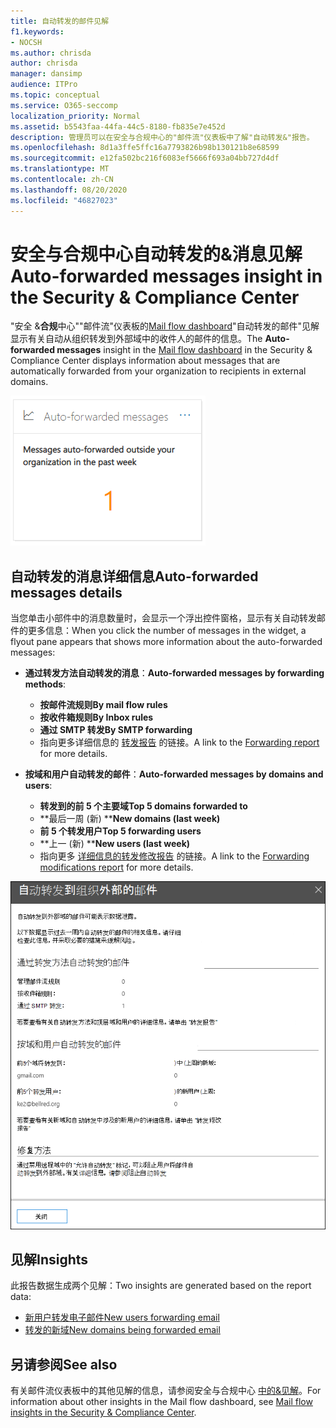 ```yaml
---
title: 自动转发的邮件见解
f1.keywords:
- NOCSH
ms.author: chrisda
author: chrisda
manager: dansimp
audience: ITPro
ms.topic: conceptual
ms.service: O365-seccomp
localization_priority: Normal
ms.assetid: b5543faa-44fa-44c5-8180-fb835e7e452d
description: 管理员可以在安全与合规中心的"邮件流"仪表板中了解"自动转发&"报告。
ms.openlocfilehash: 8d1a3ffe5ffc16a7793826b98b130121b8e68599
ms.sourcegitcommit: e12fa502bc216f6083ef5666f693a04bb727d4df
ms.translationtype: MT
ms.contentlocale: zh-CN
ms.lasthandoff: 08/20/2020
ms.locfileid: "46827023"
---
```

# <a name="auto-forwarded-messages-insight-in-the-security--compliance-center"></a><span data-ttu-id="35070-103">安全与合规中心自动转发的&消息见解</span><span class="sxs-lookup"><span data-stu-id="35070-103">Auto-forwarded messages insight in the Security & Compliance Center</span></span>

<span data-ttu-id="35070-104">"安全 &**合规**中心""邮件流"仪表板的[Mail flow dashboard](mail-flow-insights-v2.md)"自动转发的邮件"见解显示有关自动从组织转发到外部域中的收件人的邮件的信息。</span><span class="sxs-lookup"><span data-stu-id="35070-104">The **Auto-forwarded messages** insight in the [Mail flow dashboard](mail-flow-insights-v2.md) in the Security & Compliance Center displays information about messages that are automatically forwarded from your organization to recipients in external domains.</span></span>

![安全与合规中心内的"自动转发&"小部件](../../media/mfi-auto-forwarded-messages.png)

## <a name="auto-forwarded-messages-details"></a><span data-ttu-id="35070-106">自动转发的消息详细信息</span><span class="sxs-lookup"><span data-stu-id="35070-106">Auto-forwarded messages details</span></span>

<span data-ttu-id="35070-107">当您单击小部件中的消息数量时，会显示一个浮出控件窗格，显示有关自动转发邮件的更多信息：</span><span class="sxs-lookup"><span data-stu-id="35070-107">When you click the number of messages in the widget, a flyout pane appears that shows more information about the auto-forwarded messages:</span></span>

- <span data-ttu-id="35070-108">**通过转发方法自动转发的消息**：</span><span class="sxs-lookup"><span data-stu-id="35070-108">**Auto-forwarded messages by forwarding methods**:</span></span>

  - <span data-ttu-id="35070-109">**按邮件流规则**</span><span class="sxs-lookup"><span data-stu-id="35070-109">**By mail flow rules**</span></span>
  - <span data-ttu-id="35070-110">**按收件箱规则**</span><span class="sxs-lookup"><span data-stu-id="35070-110">**By Inbox rules**</span></span>
  - <span data-ttu-id="35070-111">**通过 SMTP 转发**</span><span class="sxs-lookup"><span data-stu-id="35070-111">**By SMTP forwarding**</span></span>
  - <span data-ttu-id="35070-112">指向更多详细信息的 [转发报告](view-mail-flow-reports.md#forwarding-report) 的链接。</span><span class="sxs-lookup"><span data-stu-id="35070-112">A link to the [Forwarding report](view-mail-flow-reports.md#forwarding-report) for more details.</span></span>

- <span data-ttu-id="35070-113">**按域和用户自动转发的邮件**：</span><span class="sxs-lookup"><span data-stu-id="35070-113">**Auto-forwarded messages by domains and users**:</span></span>

  - <span data-ttu-id="35070-114">**转发到的前 5 个主要域**</span><span class="sxs-lookup"><span data-stu-id="35070-114">**Top 5 domains forwarded to**</span></span>
  - <span data-ttu-id="35070-115">\*\*最后一周 (新) \*\*</span><span class="sxs-lookup"><span data-stu-id="35070-115">**New domains (last week)**</span></span>
  - <span data-ttu-id="35070-116">**前 5 个转发用户**</span><span class="sxs-lookup"><span data-stu-id="35070-116">**Top 5 forwarding users**</span></span>
  - <span data-ttu-id="35070-117">\*\*上一 (新) \*\*</span><span class="sxs-lookup"><span data-stu-id="35070-117">**New users (last week)**</span></span>
  - <span data-ttu-id="35070-118">指向更多 [详细信息的转发修改报告](mfi-new-users-forwarding-email.md#forwarding-modifications-report) 的链接。</span><span class="sxs-lookup"><span data-stu-id="35070-118">A link to the [Forwarding modifications report](mfi-new-users-forwarding-email.md#forwarding-modifications-report) for more details.</span></span>

![安全与合规中心中的"自动转发邮件"报告的详细信息&浮出控件](../../media/mfi-auto-forwarded-messages-details.png)

## <a name="insights"></a><span data-ttu-id="35070-120">见解</span><span class="sxs-lookup"><span data-stu-id="35070-120">Insights</span></span>

<span data-ttu-id="35070-121">此报告数据生成两个见解：</span><span class="sxs-lookup"><span data-stu-id="35070-121">Two insights are generated based on the report data:</span></span>

- [<span data-ttu-id="35070-122">新用户转发电子邮件</span><span class="sxs-lookup"><span data-stu-id="35070-122">New users forwarding email</span></span>](mfi-new-users-forwarding-email.md)
- [<span data-ttu-id="35070-123">转发的新域</span><span class="sxs-lookup"><span data-stu-id="35070-123">New domains being forwarded email</span></span>](mfi-new-domains-being-forwarded-email.md)

## <a name="see-also"></a><span data-ttu-id="35070-124">另请参阅</span><span class="sxs-lookup"><span data-stu-id="35070-124">See also</span></span>

<span data-ttu-id="35070-125">有关邮件流仪表板中的其他见解的信息，请参阅安全与合规中心 [中的&见解](mail-flow-insights-v2.md)。</span><span class="sxs-lookup"><span data-stu-id="35070-125">For information about other insights in the Mail flow dashboard, see [Mail flow insights in the Security & Compliance Center](mail-flow-insights-v2.md).</span></span>
